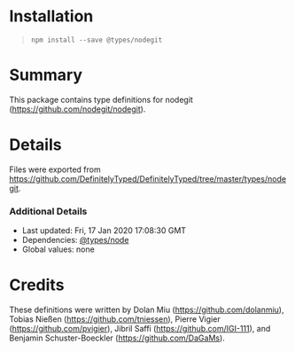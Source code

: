 # Installation
> `npm install --save @types/nodegit`

# Summary
This package contains type definitions for nodegit (https://github.com/nodegit/nodegit).

# Details
Files were exported from https://github.com/DefinitelyTyped/DefinitelyTyped/tree/master/types/nodegit.

### Additional Details
 * Last updated: Fri, 17 Jan 2020 17:08:30 GMT
 * Dependencies: [@types/node](https://npmjs.com/package/@types/node)
 * Global values: none

# Credits
These definitions were written by Dolan Miu (https://github.com/dolanmiu), Tobias Nießen (https://github.com/tniessen), Pierre Vigier (https://github.com/pvigier), Jibril Saffi (https://github.com/IGI-111), and Benjamin Schuster-Boeckler (https://github.com/DaGaMs).
